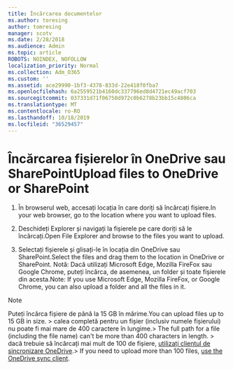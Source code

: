 ```yaml
---
title: Încărcarea documentelor
ms.author: toresing
author: tomresing
manager: scotv
ms.date: 2/28/2018
ms.audience: Admin
ms.topic: article
ROBOTS: NOINDEX, NOFOLLOW
localization_priority: Normal
ms.collection: Adm_O365
ms.custom: ''
ms.assetid: ace29990-1bf3-4378-833d-22e418f0fba7
ms.openlocfilehash: 6a2559521b4160dc337796ed8d4721ec49acf703
ms.sourcegitcommit: 037331d71f06750d972c0b6278b23bb15c4806ca
ms.translationtype: MT
ms.contentlocale: ro-RO
ms.lasthandoff: 10/18/2019
ms.locfileid: "36529457"
---
```

# <a name="upload-files-to-onedrive-or-sharepoint"></a><span data-ttu-id="f9dae-102">Încărcarea fișierelor în OneDrive sau SharePoint</span><span class="sxs-lookup"><span data-stu-id="f9dae-102">Upload files to OneDrive or SharePoint</span></span>

1. <span data-ttu-id="f9dae-103">În browserul web, accesați locația în care doriți să încărcați fișiere.</span><span class="sxs-lookup"><span data-stu-id="f9dae-103">In your web browser, go to the location where you want to upload files.</span></span>
    
2. <span data-ttu-id="f9dae-104">Deschideți Explorer și navigați la fișierele pe care doriți să le încărcați.</span><span class="sxs-lookup"><span data-stu-id="f9dae-104">Open File Explorer and browse to the files you want to upload.</span></span>
    
3. <span data-ttu-id="f9dae-105">Selectați fișierele și glisați-le în locația din OneDrive sau SharePoint.</span><span class="sxs-lookup"><span data-stu-id="f9dae-105">Select the files and drag them to the location in OneDrive or SharePoint.</span></span> <span data-ttu-id="f9dae-106">Notă: Dacă utilizați Microsoft Edge, Mozilla FireFox sau Google Chrome, puteți încărca, de asemenea, un folder și toate fișierele din acesta.</span><span class="sxs-lookup"><span data-stu-id="f9dae-106">Note: If you use Microsoft Edge, Mozilla FireFox, or Google Chrome, you can also upload a folder and all the files in it.</span></span>
    
> [!NOTE]
>  <span data-ttu-id="f9dae-107">Puteți încărca fișiere de până la 15 GB în mărime.</span><span class="sxs-lookup"><span data-stu-id="f9dae-107">You can upload files up to 15 GB in size.</span></span> <span data-ttu-id="f9dae-108">> calea completă pentru un fișier (inclusiv numele fișierului) nu poate fi mai mare de 400 caractere în lungime.</span><span class="sxs-lookup"><span data-stu-id="f9dae-108">>  The full path for a file (including the file name) can't be more than 400 characters in length.</span></span> <span data-ttu-id="f9dae-109">> dacă trebuie să încărcați mai mult de 100 de fișiere, [utilizați clientul de sincronizare OneDrive](https://go.microsoft.com/fwlink/?linkid=866427).</span><span class="sxs-lookup"><span data-stu-id="f9dae-109">>  If you need to upload more than 100 files, [use the OneDrive sync client](https://go.microsoft.com/fwlink/?linkid=866427).</span></span> 
  

